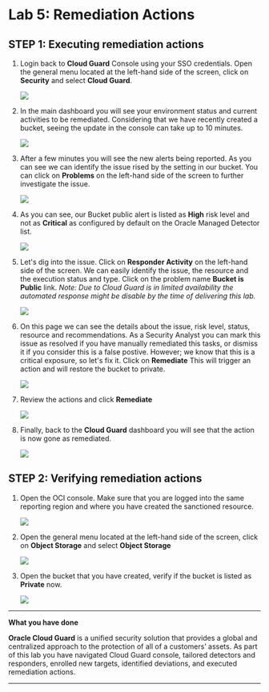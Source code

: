 # Lab 5: Remediation Actions

## STEP 1: Executing remediation actions



1. Login back to **Cloud Guard** Console using your SSO credentials. Open the general menu located at the left-hand side of the screen, click on **Security** and select **Cloud Guard**. 
   
    ![](./images/1.png)

2. In the main dashboard you will see your environment status and current activities to be remediated. Considering that we have recently created a bucket, seeing the update in the console can take up to 10 minutes.

    ![](./images/2.png)

3. After a few minutes you will see the new alerts being reported. As you can see we can identify the issue rised by the setting in our bucket. You can click on **Problems** on the left-hand side of the screen to further investigate the issue.

    ![](./images/13.png)

4. As you can see, our Bucket public alert is listed as **High** risk level and not as **Critical** as configured by default on the Oracle Managed Detector list. 

    ![](./images/14.png)

5. Let's dig into the issue. Click on **Responder Activity** on the left-hand side of the screen. We can easily identify the issue, the resource and the execution status and type. Click on the problem name **Bucket is Public** link.
*Note: Due to Cloud Guard is in limited availability the automated response might be disable by the time of delivering this lab.* 

    ![](./images/15.png)

6. On this page we can see the details about the issue, risk level, status, resource and recommendations. As a Security Analyst you can mark this issue as resolved if you have manually remediated this tasks, or dismiss it if you consider this is a false postive. However; we know that this is a critical exposure, so let's fix it. Click on **Remediate** This will trigger an action and will restore the bucket to private. 

    ![](./images/16.png)

7. Review the actions and click **Remediate**

    ![](./images/17.png)


8. Finally, back to the **Cloud Guard** dashboard you will see that the action is now gone as remediated.

    ![](./images/19.png)


## STEP 2: Verifying remediation actions

1. Open the OCI console. Make sure that you are logged into the same reporting region and where you have created the sanctioned resource.

    ![](./images/luna_credentials.png)


2. Open the general menu located at the left-hand side of the screen, click on **Object Storage** and select **Object Storage**
   
   ![](./images/b1.png)

3. Open the bucket that you have created, verify if the bucket is listed as **Private** now.

    ![](./images/18.png)

******

**What you have done**

**Oracle Cloud Guard** is a unified security solution that provides a global and centralized approach to the protection of all of a customers’ assets.
As part of this lab you have navigated Cloud Guard console, tailored detectors and responders, enrolled new targets, identified deviations, and executed remediation actions. 

******
 